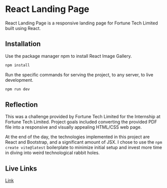 # React Landing Page

React Landing Page is a responsive landing page for Fortune Tech Limited built using React.

## Installation

Use the package manager npm to install React Image Gallery.

```bash
npm install
```

Run the specific commands for serving the project, to any server, to live development.

```bash
npm run dev
```

## Reflection

This was a challenge provided by Fortune Tech Limited for the Internship at Fortune Tech Limited. Project goals included converting the provided PDF file into a responsive and visually appealing HTML/CSS web page.

At the end of the day, the technologies implemented in this project are React and Bootstrap, and a significant amount of JSX. I chose to use the `npm create vite@latest` boilerplate to minimize initial setup and invest more time in diving into weird technological rabbit holes.

## Live Links

[Link](https://fortune-tech-landing-page.vercel.app/)
